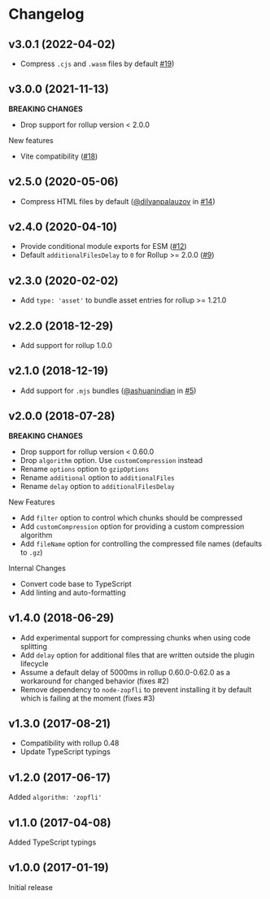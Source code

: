 # Changelog

## v3.0.1 (2022-04-02)

- Compress `.cjs` and `.wasm` files by default [#19](https://github.com/kryops/rollup-plugin-gzip/issues/19))

## v3.0.0 (2021-11-13)

**BREAKING CHANGES**

- Drop support for rollup version < 2.0.0

New features

- Vite compatibility ([#18](https://github.com/kryops/rollup-plugin-gzip/issues/18))

## v2.5.0 (2020-05-06)

- Compress HTML files by default ([@dilyanpalauzov](https://github.com/dilyanpalauzov) in [#14](https://github.com/kryops/rollup-plugin-gzip/pull/14))

## v2.4.0 (2020-04-10)

- Provide conditional module exports for ESM ([#12](https://github.com/kryops/rollup-plugin-gzip/issues/12))
- Default `additionalFilesDelay` to `0` for Rollup >= 2.0.0 ([#9](https://github.com/kryops/rollup-plugin-gzip/issues/9))

## v2.3.0 (2020-02-02)

- Add `type: 'asset'` to bundle asset entries for rollup >= 1.21.0

## v2.2.0 (2018-12-29)

- Add support for rollup 1.0.0

## v2.1.0 (2018-12-19)

- Add support for `.mjs` bundles ([@ashuanindian](https://github.com/ashuanindian) in [#5](https://github.com/kryops/rollup-plugin-gzip/pull/5))

## v2.0.0 (2018-07-28)

**BREAKING CHANGES**

- Drop support for rollup version < 0.60.0
- Drop `algorithm` option. Use `customCompression` instead
- Rename `options` option to `gzipOptions`
- Rename `additional` option to `additionalFiles`
- Rename `delay` option to `additionalFilesDelay`

New Features

- Add `filter` option to control which chunks should be compressed
- Add `customCompression` option for providing a custom compression algorithm
- Add `fileName` option for controlling the compressed file names (defaults to `.gz`)

Internal Changes

- Convert code base to TypeScript
- Add linting and auto-formatting

## v1.4.0 (2018-06-29)

- Add experimental support for compressing chunks when using code splitting
- Add `delay` option for additional files that are written outside the plugin lifecycle
- Assume a default delay of 5000ms in rollup 0.60.0-0.62.0 as a workaround for changed behavior (fixes #2)
- Remove dependency to `node-zopfli` to prevent installing it by default which is failing at the moment (fixes #3)

## v1.3.0 (2017-08-21)

- Compatibility with rollup 0.48
- Update TypeScript typings

## v1.2.0 (2017-06-17)

Added `algorithm: 'zopfli'`

## v1.1.0 (2017-04-08)

Added TypeScript typings

## v1.0.0 (2017-01-19)

Initial release
